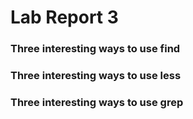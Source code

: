 # Lab Report 3

### Three interesting ways to use find




### Three interesting ways to use less



### Three interesting ways to use grep



